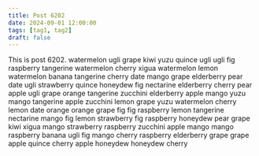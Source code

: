 ```yaml
---
title: Post 6202
date: 2024-09-01 12:00:00
tags: [tag1, tag2]
draft: false
---
```

This is post 6202.
watermelon
ugli
grape
kiwi
yuzu
quince
ugli
ugli
fig
raspberry
tangerine
watermelon
cherry
xigua
watermelon
lemon
watermelon
banana
tangerine
cherry
date
mango
grape
elderberry
pear
date
ugli
strawberry
quince
honeydew
fig
nectarine
elderberry
cherry
pear
apple
ugli
grape
orange
tangerine
zucchini
elderberry
apple
mango
yuzu
mango
tangerine
apple
zucchini
lemon
grape
yuzu
watermelon
cherry
lemon
date
orange
orange
grape
fig
fig
raspberry
lemon
tangerine
nectarine
mango
fig
lemon
strawberry
fig
raspberry
honeydew
pear
grape
kiwi
xigua
mango
strawberry
raspberry
zucchini
apple
mango
mango
raspberry
banana
ugli
fig
mango
cherry
raspberry
elderberry
grape
grape
apple
quince
cherry
apple
honeydew
honeydew
cherry
